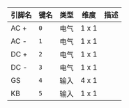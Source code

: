 <!--
DO NOT EDIT THIS FILE DIRECTLY.
This file is generated by tools/comp-docs.js.
All changes will be overwritten by regeneration.
-->

<slot class="model-pins">

| 引脚名 | 键名 | 类型 | 维度 | 描述 |
|:------ |:---- |:----:|:----:|:---- |
| AC \+ | `0` | 电气 | 1 x 1 |  |
| AC \- | `1` | 电气 | 1 x 1 |  |
| DC \+ | `2` | 电气 | 1 x 1 |  |
| DC \- | `3` | 电气 | 1 x 1 |  |
| GS | `4` | 输入 | 4 x 1 |  |
| KB | `5` | 输入 | 1 x 1 |  |

</slot>
